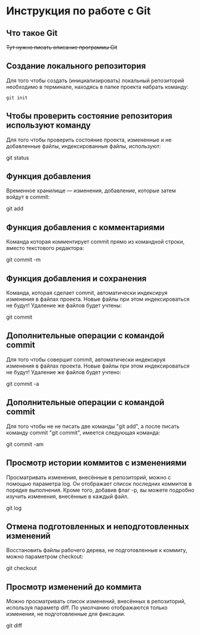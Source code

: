 # **Инструкция по работе с Git**

## Что такое Git

~~Тут нужно писать описание программы Git~~

## Создание локального репозитория

Для того чтобы создать (инициализировать)
локальный репозиторий необходимо в терминале,
находясь в папке проекта набрать команду:

    git init

## Чтобы проверить состояние репозитория используют команду
Для того чтобы проверить состояние проекта, измененные и не добавленные файлы, индексированные файлы, используют:

git status

## Функция добавления 
Временное хранилище — изменения, добавление, которые затем войдут в commit:

git add

## Функция добавления с комментариями
Команда которая комментирует commit прямо из командной строки, вместо текстового редактора:

git commit -m

## Функция добавления и сохранения
Команда, которая сделает commit, автоматически индексируя изменения в файлах проекта. Новые файлы при этом индексироваться не будут! Удаление же файлов будет учтены:

git commit

## Дополнительные операции с командой commit
Для того чтобы совершит commit, автоматически индексируя изменения в файлах
проекта. Новые файлы при этом индексироваться не будут! Удаление же файлов
будет учтено:

git commit -a

## Дополнительные операции с командой commit
Для того чтобы не не писать две команды "git add", а после писать команду commit "git commit", имеется следующая команда:

git commit -am 

## Просмотр истории коммитов с изменениями
Просматривать изменения, внесённые в репозиторий, можно с помощью параметра log. Он отображает список последних коммитов в порядке выполнения. Кроме того, добавив флаг -p, вы можете подробно изучить изменения, внесённые в каждый файл.

git log

## Отмена подготовленных и неподготовленных изменений
Восстановить файлы рабочего дерева, не подготовленные к коммиту, можно параметром checkout:

git checkout

## Просмотр изменений до коммита
Можно просматривать список изменений, внесённых в репозиторий, используя параметр diff. По умолчанию отображаются только изменения, не подготовленные для фиксации.

git diff 